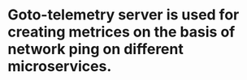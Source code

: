 # Goto-telemetry server is used for creating metrices on the basis of network ping on different microservices.

